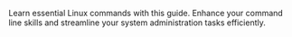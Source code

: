Learn essential Linux commands with this guide. Enhance your command line skills and streamline your system administration tasks efficiently.
